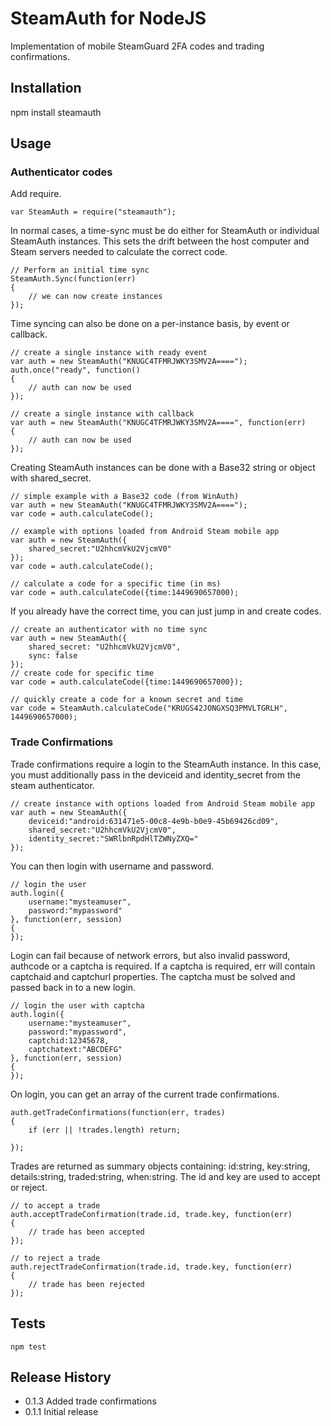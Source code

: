 SteamAuth for NodeJS
====================

Implementation of mobile SteamGuard 2FA codes and trading confirmations.

## Installation

  npm install steamauth

## Usage

### Authenticator codes

Add require.

	var SteamAuth = require("steamauth");

In normal cases, a time-sync must be do either for SteamAuth or individual SteamAuth instances. This sets the drift between the host computer and Steam servers needed to calculate the correct code.

	// Perform an initial time sync
	SteamAuth.Sync(function(err)
	{
		// we can now create instances
	});
	
Time syncing can also be done on a per-instance basis, by event or callback.

	// create a single instance with ready event
	var auth = new SteamAuth("KNUGC4TFMRJWKY3SMV2A====");
	auth.once("ready", function()
	{
		// auth can now be used
	});

	// create a single instance with callback
	var auth = new SteamAuth("KNUGC4TFMRJWKY3SMV2A====", function(err)
	{
		// auth can now be used
	});

Creating SteamAuth instances can be done with a Base32 string or object with shared_secret.

	// simple example with a Base32 code (from WinAuth)
	var auth = new SteamAuth("KNUGC4TFMRJWKY3SMV2A====");
	var code = auth.calculateCode();

	// example with options loaded from Android Steam mobile app
	var auth = new SteamAuth({
		shared_secret:"U2hhcmVkU2VjcmV0"
	});
	var code = auth.calculateCode();
	
	// calculate a code for a specific time (in ms)
	var code = auth.calculateCode({time:1449690657000);

If you already have the correct time, you can just jump in and create codes.	

	// create an authenticator with no time sync
	var auth = new SteamAuth({
		shared_secret: "U2hhcmVkU2VjcmV0",
		sync: false
	});
	// create code for specific time
	var code = auth.calculateCode({time:1449690657000});

	// quickly create a code for a known secret and time
	var code = SteamAuth.calculateCode("KRUGS42JONGXSQ3PMVLTGRLH", 1449690657000);

	
### Trade Confirmations

Trade confirmations require a login to the SteamAuth instance. In this case, you must additionally pass in the deviceid and identity_secret from the steam authenticator.

	// create instance with options loaded from Android Steam mobile app
	var auth = new SteamAuth({
		deviceid:"android:631471e5-00c8-4e9b-b0e9-45b69426cd09",
		shared_secret:"U2hhcmVkU2VjcmV0",
		identity_secret:"SWRlbnRpdHlTZWNyZXQ="
	});

You can then login with username and password.
	
	// login the user
	auth.login({
		username:"mysteamuser",
		password:"mypassword"
	}, function(err, session)
	{
	});
	
Login can fail because of network errors, but also invalid password, authcode or a captcha is required. If a captcha is required, err will contain captchaid and captchurl properties. The captcha must be solved and passed back in to a new login.

	// login the user with captcha
	auth.login({
		username:"mysteamuser",
		password:"mypassword",
		captchid:12345678,
		captchatext:"ABCDEFG"
	}, function(err, session)
	{
	});
	
On login, you can get an array of the current trade confirmations.

	auth.getTradeConfirmations(function(err, trades)
	{
		if (err || !trades.length) return;	
		
	});

	
Trades are returned as summary objects containing: id:string, key:string, details:string, traded:string, when:string. The id and key are used to accept or reject.
		
	// to accept a trade
	auth.acceptTradeConfirmation(trade.id, trade.key, function(err)
	{
		// trade has been accepted
	});
		
	// to reject a trade
	auth.rejectTradeConfirmation(trade.id, trade.key, function(err)
	{
		// trade has been rejected
	});

## Tests

	npm test
	
## Release History

* 0.1.3 Added trade confirmations
* 0.1.1 Initial release
